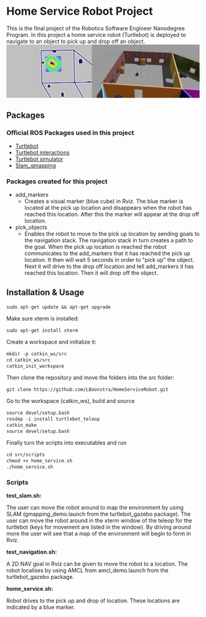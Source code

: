 # Home Service Robot Project
This is the final project of the Robotics Software Engineer Nanodegree Program. 
In this project a home service robot (Turtlebot) is deployed to navigate to an object to pick up and drop off an object.
![](HSR_env.png)

## Packages
### Official ROS Packages used in this project
* [Turtlebot](https://github.com/turtlebot/turtlebot)
* [Turtlebot interactions](https://github.com/turtlebot/turtlebot_interactions)
* [Turtlebot simulator](https://github.com/turtlebot/turtlebot_simulator)
* [Slam_gmapping](https://github.com/ros-perception/slam_gmapping)
### Packages created for this project
* add_markers
     * Creates a visual marker (blue cube) in Rviz. The blue marker is located at the pick up location and disappears when the robot has reached this location. After this the marker will appear at the drop off location.
* pick_objects
    * Enables the robot to move to the pick up location by sending goals to the navigation stack. The navigation stack in turn creates a path to the goal. When the pick up location is reached the robot communicates to the add_markers that it has reached the pick up location. It then will wait 5 seconds in order to "pick up" the object. Next it will drive to the drop off location and tell add_markers it has reached this location. Then it will drop off the object.
## Installation & Usage
``` 
sudo apt-get update && apt-get upgrade
```

Make sure xterm is installed:

```
sudo apt-get install xterm
```

Create a workspace and initialize it:
```
mkdir -p catkin_ws/src
cd catkin_ws/src 
catkin_init_workspace
```

Then clone the repository and move the folders into the src folder:

```
git clone https://github.com/LBoonstra/HomeServiceRobot.git
```

Go to the workspace (catkin_ws), build and source

```
source devel/setup.bash
rosdep -i install turtlebot_teleop
catkin_make
source devel/setup.bash
```
Finally turn the scripts into executables and run

```
cd src/scripts
chmod +x home_service.sh
./home_service.sh
```
### Scripts
__test_slam.sh:__

The user can move the robot around to map the environment by using SLAM (gmapping_demo.launch from the turtlebot_gazebo package). The user can move the robot around in the xterm window of the teleop for the turtlebot (keys for movement are listed in the window).
By driving around more the user will see that a map of the environment will begin to form in Rviz. 

__test_navigation.sh:__

A 2D NAV goal in Rviz can be given to move the robot to a location. 
The robot localises by using AMCL from amcl_demo.launch from the turtlebot_gazebo package.

__home_service.sh:__

Robot drives to the pick up and drop of location. These locations are indicated by a blue marker.
